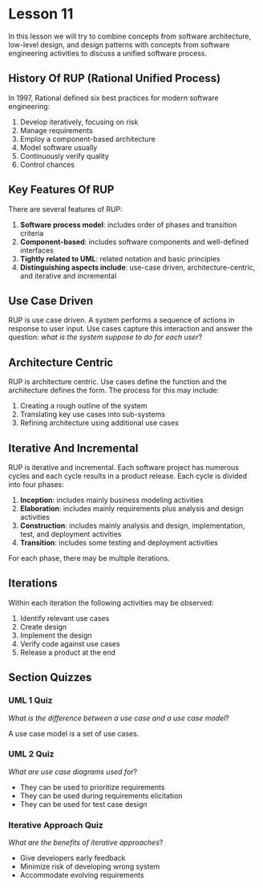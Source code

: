 # Lesson 11

In this lesson we will try to combine concepts from software architecture, low-level design, and design patterns with concepts from software engineering activities to discuss a unified software process.

## History Of RUP (Rational Unified Process)

In 1997, Rational defined six best practices for modern software engineering:

1. Develop iteratively, focusing on risk
2. Manage requirements
3. Employ a component-based architecture
4. Model software usually
5. Continuously verify quality
6. Control chances

## Key Features Of RUP

There are several features of RUP:

1. **Software process model**: includes order of phases and transition criteria
2. **Component-based**: includes software components and well-defined interfaces
3. **Tightly related to UML**: related notation and basic principles
4. **Distinguishing aspects include**: use-case driven, architecture-centric, and iterative and incremental

## Use Case Driven

RUP is use case driven. A system performs a sequence of actions in response to user input. Use cases capture this interaction and answer the question: _what is the system suppose to do for each user_?

## Architecture Centric

RUP is architecture centric. Use cases define the function and the architecture defines the form. The process for this may include:

1. Creating a rough outline of the system
2. Translating key use cases into sub-systems
3. Refining architecture using additional use cases

## Iterative And Incremental

RUP is iterative and incremental. Each software project has numerous cycles and each cycle results in a product release. Each cycle is divided into four phases:

1. **Inception**: includes mainly business modeling activities
2. **Elaboration**: includes mainly requirements plus analysis and design activities
3. **Construction**: includes mainly analysis and design, implementation, test, and deployment activities
4. **Transition**: includes some testing and deployment activities

For each phase, there may be multiple iterations.

## Iterations

Within each iteration the following activities may be observed:

1. Identify relevant use cases
2. Create design
3. Implement the design
4. Verify code against use cases
5. Release a product at the end

## Section Quizzes

### UML 1 Quiz

_What is the difference between a use case and a use case model_?

A use case model is a set of use cases.

### UML 2 Quiz

_What are use case diagrams used for_?

- They can be used to prioritize requirements
- They can be used during requirements elicitation
- They can be used for test case design

### Iterative Approach Quiz

_What are the benefits of iterative approaches_?

- Give developers early feedback
- Minimize risk of developing wrong system
- Accommodate evolving requirements
